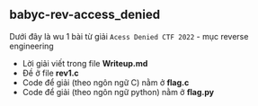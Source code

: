 ## babyc-rev-access_denied
Dưới đây là wu 1 bài từ giải `Acess Denied CTF 2022` - mục reverse engineering
- Lời giải viết trong file **Writeup.md**
- Đề ở file **rev1.c**
- Code để giải (theo ngôn ngữ C) nằm ở **flag.c** 
- Code để giải (theo ngôn ngữ python) nằm ở **flag.py** 
